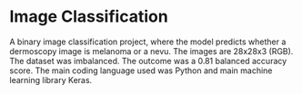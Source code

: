 # Image Classification

A binary image classification project, where the model predicts whether a dermoscopy image is melanoma or a nevu. The images are 28x28x3 (RGB). The dataset was imbalanced. The outcome was a 0.81 balanced accuracy score.
The main coding language used was Python and main machine learning library Keras.
